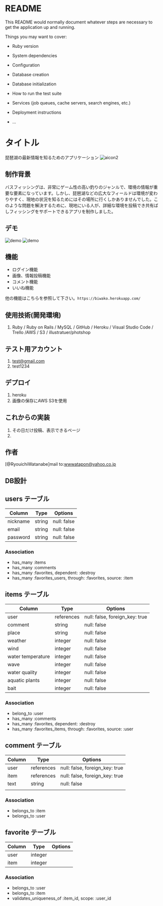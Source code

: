 # README

This README would normally document whatever steps are necessary to get the
application up and running.

Things you may want to cover:

* Ruby version

* System dependencies

* Configuration

* Database creation

* Database initialization

* How to run the test suite

* Services (job queues, cache servers, search engines, etc.)

* Deployment instructions

* ...

# タイトル
 
琵琶湖の最新情報を知るためのアプリケーション
![aicon2](https://user-images.githubusercontent.com/69565519/95170939-23da8100-07f0-11eb-870b-df2bdeea998a.png)


## 制作背景
バスフィッシングは、非常にゲーム性の高い釣りのジャンルで、環境の情報が重要な要素になっています。しかし、琵琶湖などの広大なフィールドは環境が変わりやすく、現地の状況を知るためにはその場所に行くしかありませんでした。このような問題を解決するために、現地にいる人が、詳細な環境を投稿でき共有ばしフィッシングをサポートできるアプリを制作しました。
 
## デモ
![demo](https://gyazo.coma5cd6adb294b707d2949cd1c8b235e9bz/raw)
![demo](https://001339e4a7edc931908c040e28a383b7raw)

## 機能
 
- ログイン機能
- 画像、情報投稿機能
- コメント機能
- いいね機能
 
他の機能はこちらを参照して下さい。`https://biwako.herokuapp.com/`

## 使用技術(開発環境)
1. Ruby / Ruby on Rails / MySQL / GitHub / Heroku / Visual Studio Code / Trello /AWS / S3 / illustratuer/photshop

 


## テスト用アカウント
 
1. test@gmail.com
2. test1234

## デプロイ
 
1. heroku
2. 画像の保存にAWS S3を使用 
 
## これからの実装
 
1. その日だけ投稿、表示できるページ
2. 
 
## 作者
 
[@RyouichiWatanabe]mail to:wwwatapon@yahoo.co.jp
 

## DB設計

## users テーブル

| Column   | Type   | Options     |
| -------- | ------ | ----------- |
| nickname | string | null: false |
| email    | string | null: false |
| password | string | null: false |

### Association

- has_many :items
- has_many :comments
- has_many :favorites, dependent: :destroy
- has_many :favorites_users, through: :favorites, source: :item
## items テーブル

| Column            | Type       | Options                        |
| ----------------- | ---------- | ------------------------------ |
| user              | references | null: false, foreign_key: true |
| comment           | string     | null: false                    |
| place             | string     | null: false                    |
| weather           | integer    | null: false                    |
| wind              | integer    | null: false                    |
| water temperature | integer    | null: false                    |
| wave              | integer    | null: false                    |
| water quality     | integer    | null: false                    |
| aquatic plants    | integer    | null: false                    |
| bait              | integer    | null: false                    |

### Association

- belong_to :user
- has_many  :comments
- has_many :favorites, dependent: :destroy
- has_many :favorites_items, through: :favorites, source: :user
## comment テーブル

| Column | Type       | Options                        |
| ------ | ---------- | ------------------------------ |
| user   | references | null: false, foreign_key: true |
| item   | references | null: false, foreign_key: true |
| text   | string     | null: false                    |
|        |            |                                |

### Association

- belongs_to :item
- belongs_to :user

## favorite テーブル

| Column | Type    | Options |
| ------ | ------- | ------- |
| user   | integer |         |
| item   | integer |         |

### Association
- belongs_to :user
- belongs_to :item
- validates_uniqueness_of :item_id, scope: :user_id